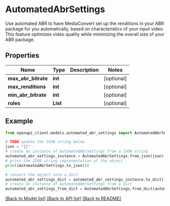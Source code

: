 # AutomatedAbrSettings

Use automated ABR to have MediaConvert set up the renditions in your ABR package for you automatically, based on characteristics of your input video. This feature optimizes video quality while minimizing the overall size of your ABR package.

## Properties

Name | Type | Description | Notes
------------ | ------------- | ------------- | -------------
**max_abr_bitrate** | **int** |  | [optional] 
**max_renditions** | **int** |  | [optional] 
**min_abr_bitrate** | **int** |  | [optional] 
**rules** | **List** |  | [optional] 

## Example

```python
from openapi_client.models.automated_abr_settings import AutomatedAbrSettings

# TODO update the JSON string below
json = "{}"
# create an instance of AutomatedAbrSettings from a JSON string
automated_abr_settings_instance = AutomatedAbrSettings.from_json(json)
# print the JSON string representation of the object
print(AutomatedAbrSettings.to_json())

# convert the object into a dict
automated_abr_settings_dict = automated_abr_settings_instance.to_dict()
# create an instance of AutomatedAbrSettings from a dict
automated_abr_settings_from_dict = AutomatedAbrSettings.from_dict(automated_abr_settings_dict)
```
[[Back to Model list]](../README.md#documentation-for-models) [[Back to API list]](../README.md#documentation-for-api-endpoints) [[Back to README]](../README.md)


